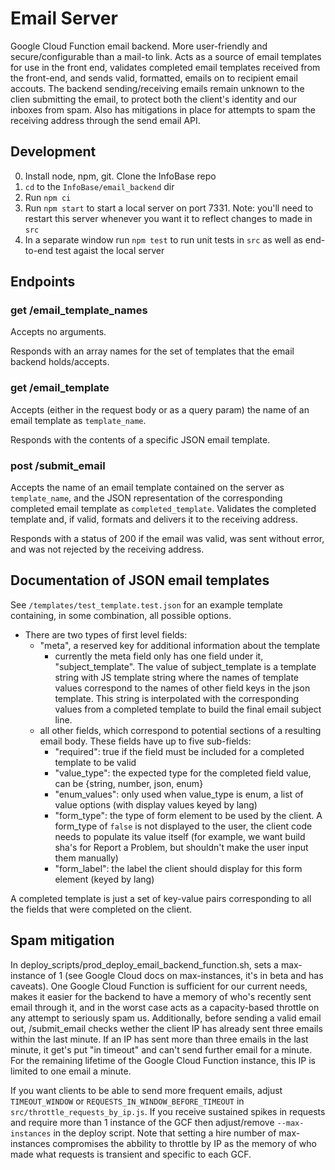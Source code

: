 # Email Server

Google Cloud Function email backend. More user-friendly and secure/configurable than a mail-to link. Acts as a source of email templates for use in the front end, validates completed email templates received from the front-end, and sends valid, formatted, emails on to recipient email accouts. The backend sending/receiving emails remain unknown to the clien submitting the email, to protect both the client's identity and our inboxes from spam. Also has mitigations in place for attempts to spam the receiving address through the send email API.

## Development
  0. Install node, npm, git. Clone the InfoBase repo 
  1. `cd` to the `InfoBase/email_backend` dir
  2. Run `npm ci`
  3. Run `npm start` to start a local server on port 7331. Note: you'll need to restart this server whenever you want it to reflect changes to made in `src`
  4. In a separate window run `npm test` to run unit tests in `src` as well as end-to-end test agaist the local server

## Endpoints

### get /email_template_names
Accepts no arguments.

Responds with an array names for the set of templates that the email backend holds/accepts.

### get /email_template
Accepts (either in the request body or as a query param) the name of an email template as `template_name`.

Responds with the contents of a specific JSON email template.

### post /submit_email
Accepts the name of an email template contained on the server as `template_name`, and the JSON representation of the corresponding completed email template as `completed_template`. Validates the completed template and, if valid, formats and delivers it to the receiving address.

Responds with a status of 200 if the email was valid, was sent without error, and was not rejected by the receiving address.

## Documentation of JSON email templates

See `/templates/test_template.test.json` for an example template containing, in some combination, all possible options.
  - There are two types of first level fields:
    - "meta", a reserved key for additional information about the template
      - currently the meta field only has one field under it, "subject_template". The value of subject_template is a template string with JS template string where the names of template values correspond to the names of other field keys in the json template. This string is interpolated with the corresponding values from a completed template to build the final email subject line.
    - all other fields, which correspond to potential sections of a resulting email body. These fields have up to five sub-fields:
      - "required": true if the field must be included for a completed template to be valid
      - "value_type": the expected type for the completed field value, can be {string, number, json, enum}
      - "enum_values": only used when value_type is enum, a list of value options (with display values keyed by lang)
      - "form_type": the type of form element to be used by the client. A form_type of `false` is not displayed to the user, the client code needs to populate its value itself (for example, we want build sha's for Report a Problem, but shouldn't make the user input them manually)
      - "form_label": the label the client should display for this form element (keyed by lang)

A completed template is just a set of key-value pairs corresponding to all the fields that were completed on the client.

## Spam mitigation
In deploy_scripts/prod_deploy_email_backend_function.sh, sets a max-instance of 1 (see Google Cloud docs on max-instances, it's in beta and has caveats). One Google Cloud Function is sufficient for our current needs, makes it easier for the backend to have a memory of who's recently sent email through it, and in the worst case acts as a capacity-based throttle on any attempt to seriously spam us.
Additionally, before sending a valid email out, /submit_email checks wether the client IP has already sent three emails within the last minute. If an IP has sent more than three emails in the last minute, it get's put "in timeout" and can't send further email for a minute. For the remaining lifetime of the Google Cloud Function instance, this IP is limited to one email a minute.

If you want clients to be able to send more frequent emails, adjust `TIMEOUT_WINDOW` or `REQUESTS_IN_WINDOW_BEFORE_TIMEOUT` in `src/throttle_requests_by_ip.js`. If you receive sustained spikes in requests and require more than 1 instance of the GCF then adjust/remove `--max-instances` in the deploy script. Note that setting a hire number of max-instances compromises the abbility to throttle by IP as the memory of who made what requests is transient and specific to each GCF.